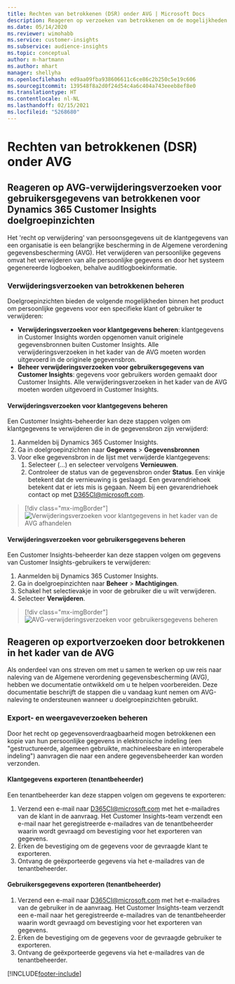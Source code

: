```yaml
---
title: Rechten van betrokkenen (DSR) onder AVG | Microsoft Docs
description: Reageren op verzoeken van betrokkenen om de mogelijkheden van Dynamics 365 Customer Insights doelgroepinzichten.
ms.date: 05/14/2020
ms.reviewer: wimohabb
ms.service: customer-insights
ms.subservice: audience-insights
ms.topic: conceptual
author: m-hartmann
ms.author: mhart
manager: shellyha
ms.openlocfilehash: ed9aa09fba938606611c6ce86c2b250c5e19c606
ms.sourcegitcommit: 139548f8a2d0f24d54c4a6c404a743eeeb8ef8e0
ms.translationtype: HT
ms.contentlocale: nl-NL
ms.lasthandoff: 02/15/2021
ms.locfileid: "5268680"
---
```

# <a name="data-subject-rights-dsr-requests-under-gdpr"></a>Rechten van betrokkenen (DSR) onder AVG

## <a name="responding-to-gdpr-data-subject-delete-requests-for-dynamics-365-customer-insights-audience-insights-capability"></a>Reageren op AVG-verwijderingsverzoeken voor gebruikersgegevens van betrokkenen voor Dynamics 365 Customer Insights doelgroepinzichten

Het 'recht op verwijdering' van persoonsgegevens uit de klantgegevens van een organisatie is een belangrijke bescherming in de Algemene verordening gegevensbescherming (AVG). Het verwijderen van persoonlijke gegevens omvat het verwijderen van alle persoonlijke gegevens en door het systeem gegenereerde logboeken, behalve auditlogboekinformatie.

### <a name="manage-data-subject-delete-requests"></a>Verwijderingsverzoeken van betrokkenen beheren

Doelgroepinzichten bieden de volgende mogelijkheden binnen het product om persoonlijke gegevens voor een specifieke klant of gebruiker te verwijderen:

- **Verwijderingsverzoeken voor klantgegevens beheren**: klantgegevens in Customer Insights worden opgenomen vanuit originele gegevensbronnen buiten Customer Insights. Alle verwijderingsverzoeken in het kader van de AVG moeten worden uitgevoerd in de originele gegevensbron.
- **Beheer verwijderingsverzoeken voor gebruikersgegevens van Customer Insights**: gegevens voor gebruikers worden gemaakt door Customer Insights. Alle verwijderingsverzoeken in het kader van de AVG moeten worden uitgevoerd in Customer Insights.

#### <a name="manage-delete-requests-for-customer-data"></a>Verwijderingsverzoeken voor klantgegevens beheren

Een Customer Insights-beheerder kan deze stappen volgen om klantgegevens te verwijderen die in de gegevensbron zijn verwijderd:

1. Aanmelden bij Dynamics 365 Customer Insights.
2. Ga in doelgroepinzichten naar **Gegevens** > **Gegevensbronnen**
3. Voor elke gegevensbron in de lijst met verwijderde klantgegevens:
   1. Selecteer (...) en selecteer vervolgens **Vernieuwen**.
   2. Controleer de status van de gegevensbron onder **Status**. Een vinkje betekent dat de vernieuwing is geslaagd. Een gevarendriehoek betekent dat er iets mis is gegaan. Neem bij een gevarendriehoek contact op met D365CI@microsoft.com.

> [!div class="mx-imgBorder"]
> ![Verwijderingsverzoeken voor klantgegevens in het kader van de AVG afhandelen](media/gdpr-data-sources.png "Verwijderingsverzoeken voor klantgegevens in het kader van de AVG afhandelen")

#### <a name="manage-delete-requests-for-user-data"></a>Verwijderingsverzoeken voor gebruikersgegevens beheren

Een Customer Insights-beheerder kan deze stappen volgen om gegevens van Customer Insights-gebruikers te verwijderen:

1. Aanmelden bij Dynamics 365 Customer Insights.
2. Ga in doelgroepinzichten naar **Beheer** > **Machtigingen**.
3. Schakel het selectievakje in voor de gebruiker die u wilt verwijderen.
4. Selecteer **Verwijderen**.

> [!div class="mx-imgBorder"]
> ![AVG-verwijderingsverzoeken voor gebruikersgegevens beheren](media/gdpr-permissions.png "AVG-verwijderingsverzoeken voor gebruikersgegevens afhandelen")

## <a name="responding-to-gdpr-data-subject-export-requests"></a>Reageren op exportverzoeken door betrokkenen in het kader van de AVG

Als onderdeel van ons streven om met u samen te werken op uw reis naar naleving van de Algemene verordening gegevensbescherming (AVG), hebben we documentatie ontwikkeld om u te helpen voorbereiden. Deze documentatie beschrijft de stappen die u vandaag kunt nemen om AVG-naleving te ondersteunen wanneer u doelgroepinzichten gebruikt.

### <a name="manage-export-and-view-requests"></a>Export- en weergaveverzoeken beheren

Door het recht op gegevensoverdraagbaarheid mogen betrokkenen een kopie van hun persoonlijke gegevens in elektronische indeling (een "gestructureerde, algemeen gebruikte, machineleesbare en interoperabele indeling") aanvragen die naar een andere gegevensbeheerder kan worden verzonden.

#### <a name="export-customer-data-tenant-admin"></a>Klantgegevens exporteren (tenantbeheerder)

Een tenantbeheerder kan deze stappen volgen om gegevens te exporteren:

1. Verzend een e-mail naar D365CI@microsoft.com met het e-mailadres van de klant in de aanvraag. Het Customer Insights-team verzendt een e-mail naar het geregistreerde e-mailadres van de tenantbeheerder waarin wordt gevraagd om bevestiging voor het exporteren van gegevens.
2. Erken de bevestiging om de gegevens voor de gevraagde klant te exporteren.
3. Ontvang de geëxporteerde gegevens via het e-mailadres van de tenantbeheerder.

#### <a name="export-user-data-tenant-admin"></a>Gebruikersgegevens exporteren (tenantbeheerder)

1. Verzend een e-mail naar D365CI@microsoft.com met het e-mailadres van de gebruiker in de aanvraag. Het Customer Insights-team verzendt een e-mail naar het geregistreerde e-mailadres van de tenantbeheerder waarin wordt gevraagd om bevestiging voor het exporteren van gegevens.
2. Erken de bevestiging om de gegevens voor de gevraagde gebruiker te exporteren.
3. Ontvang de geëxporteerde gegevens via het e-mailadres van de tenantbeheerder.


[!INCLUDE[footer-include](../includes/footer-banner.md)]